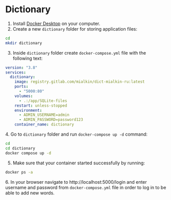 # Dictionary

1. Install [Docker Desktop](https://docs.docker.com/get-docker/) on your computer.
2. Create a new `dictionary` folder for storing application files:

```bash
cd
mkdir dictionary
```

3. Inside `dictionary` folder create `docker-compose.yml` file with the following text:

```yaml
version: "3.8"
services:
  dictionary:
    image: registry.gitlab.com/mialkin/dict-mialkin-ru:latest
    ports:
      - "5000:80"
    volumes:
      - .:/app/SQLite-files
    restart: unless-stopped
    environment:
      - ADMIN_USERNAME=admin
      - ADMIN_PASSWORD=password123
    container_name: dictionary
```

4\. Go to `dictionary` folder and run `docker-compose up -d` command:

```bash
cd
cd dictionary
docker compose up -d
```

5. Make sure that your container started successfully by running:

```bash
docker ps -a
```

6\. In your browser navigate to http://localhost:5000/login and enter username and password from `docker-compose.yml` file in order to log in to be able to add new words.
